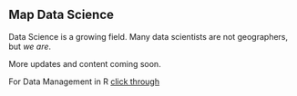## Map Data Science

Data Science is a growing field. Many data scientists are not geographers, but *we are*.

More updates and content coming soon.

For Data Management in R  [click through](Data-Management)
